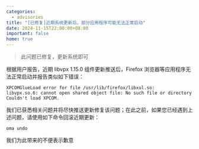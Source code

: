```yaml
---
categories:
  - advisories
title: "[已修复]近期系统更新后，部分应用程序可能无法正常启动"
date: 2024-11-15T22:00:00+08:00
important: false
home: true
---
```

> 此问题已修复，更新系统即可

根据用户报告，近期 libvpx 1.15.0 组件更新推送后，Firefox 浏览器等应用程序无法正常启动并报告类似如下错误：
```
XPCOMGlueLoad error for file /usr/lib/firefox/libxul.so:
libvpx.so.6: cannot open shared object file: No such file or directory
Couldn't load XPCOM.
```
我们已获悉相关问题并将尽快推送更新修复该问题；在此之前，如果您已经遇到上述问题，请使用如下命令回滚近期更新：
```
oma undo
```
我们为此带来的不便表示歉意
